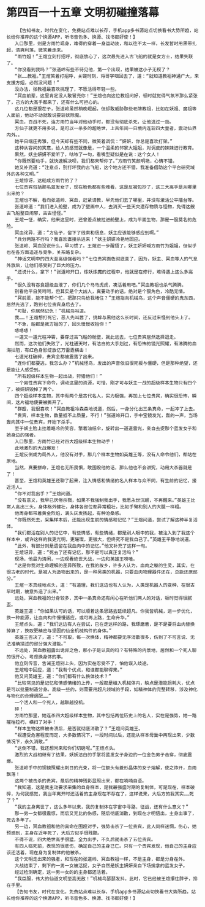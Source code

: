 # 第四百一十五章 文明初碰撞落幕
        【告知书友，时代在变化，免费站点难以长存，手机app多书源站点切换看书大势所趋，站长给你推荐的这个换源APP，听书音色多、换源、找书都好使！】
       入口那里，则是方雨竹现身，难得的穿着一身运动装，和以往不太一样，长发暂时用黑带扎起，清爽利落，微笑着走来。
       “雨竹姐！”王煊立刻打招呼，彻底放心了，这次最先进入古飞船的就是女方士，结果失联了。
       “你没看到我吗？”张道岭有些不待见他，第一个出现，结果被这小子无视了？
       “张……教祖。”王煊笑着打招呼，关键时刻，将哥字咽回去了，道：“就知道教祖神通广大，来支援方姐，必然没问题！”
       没办法，张教祖最喜欢挑理了，不愿活得年轻一些。
       “冥血前辈，这里肯定没人敢冒充你！”王煊也向这位教祖问好，顿时就觉得气氛不那么紧张了，己方的大高手都来了，还有什么可担心的。
       这几位都是狠茬子，张道岭虽然稍晚崛起，但却敢威胁那些老牌教祖，比如在妖祖、魔祖等人面前，他动不动就敢说要斩妖除魔。
       冥血，百战不死，连方雨竹当年对他动手时，都没有彻底杀死，让他逃过一劫。
       方仙子就更不用多说，是可以一杀多的超绝世，上古年间一日境内连斩四大皇者，震动仙界内外。。
       她平日端庄秀雅，但今天却有些不同，微笑着调侃：“妍妍，你总是喜欢打架。”
       这种从容间的笑意，给人的感觉就像是，一个温柔的邻家大姐姐，对调皮的妹妹进行教育。
       果然，妖主妍妍不爱听了，咕哝了一句，看嘴型疑似是在说：这个女人！
       “你既然要动手，就快速解决呗，我们都来帮你了。”方雨竹笑颜明艳，心情不错。
       她又补充道：“注意点，别打坏我的古飞船，这个地方还不错，我准备借助这个平台研究域外的各种文明。”
       王煊惊讶，这船成方雨竹的了？
       七位贵宾包括那名蓝发女子，现在脸色都有些难看，这是反被包抄了，这三大高手是从哪里出来的？
       王煊也不解，看向张道岭、冥血，赶紧请教，早先他们去了哪里，并没有激活公平擂台等。
       张道岭道：“我们进入舱壁，成为了壁画中人，去消灭一些天灾遗存物质与怪物，免得这艘古飞船整日闹邪，古古怪怪。”
       王煊一怔，确实，他来这里时，还曾差点被拉进舱壁上，成为平面生物，那是一股莫名的危险。
       冥血诧异，道：“方仙子，留下了线索和信息，妖主应该能够感应到啊。”
       “兵分两路不行吗？我喜欢直接杀进来！”妖主妍妍冷艳地回应。
       张道岭、冥血没说什么，早习惯了。王煊进一步醒悟了，妖主妍妍喊方雨竹为姐姐，但似乎也在各方面追逐与竞争，关系略复杂。
       “神话文明中的四大至高级强者吗？”七位贵宾面色彻底变了，因为，妖主、冥血等人的气息外放后，让他们感受到了巨大的压力。
       “还说什么，拿下！”张道岭开口，炼妖炼魔的过程中，他就是在修行，难得遇上这么多高手。
       “很久没有吞食超级血液了，你们几个马马虎虎，凑活着用吧。”冥血教祖也杀气腾腾。
       别看他平日笑呵呵，但其实是个大凶人，真要动手的话，绝对是个狠角色，冷酷无情。
       “冥前辈，能不能帮个忙，把那只鸟给我堵住？”王煊指向机械鸟，这个声音僵硬的鬼东西，居然先逃了，跑到七位贵宾身后去了。
       “可耻，你居然记仇！”机械鸟叫道。
       我……！王煊想打死它，恶人先叫嚣了，挑衅与黑他这么长时间，还反过来怪到他头上了。
       “不急，船都是我方姐的了，回头慢慢收拾你！”
       哧哧哧！
       一道又一道光柱冲霄，要穿过古飞船的舱壁，就此远去，七位贵宾居然选择退走。
       然而，这次他们失败了，光柱通天时，有洁白的大手划过，有恐怖的镜光照耀，有沸腾的血海拦阻，有红色身影绽放亿万雷霆横击！
       七道光柱破碎，贵宾全都被震落了出来。
       “连你们都要逃，我怎么办？”机械怪鸟，发出的声音依旧很死板与僵硬，但是那种绝望，还是能让人感受到。
       “所有超级样本生物一起出战，狩猎他们！”
       一个男性贵宾下命令，调动这里的资源，可惜，刚才可与妖主一战的超级样本生物只有四个了，被妍妍毁掉了两个。
       四个超级样本生物，其中有两个是古代名人，实力极强，再加上七位贵宾，确实很恐怖，瞬间，这片福地便要被撕开了。
       “群殴，我很喜欢！”冥血教祖冷森森地说道，然后，一身分化出三条真命，一起冲了上去。
       “贵宾，样本生物，数量抵不上质量，不行！”张道岭开口，手中宝镜发光，轰的一声，当场轰向其中一位贵宾，开始下杀手。
       至于妖主脸上挂着略冷的笑容，擎着油纸伞，旋转出一道道雷光，亲自去捉那个蓝发女子和她身边的强者。
       入口那里，方雨竹已经对四大超级样本生物动手！
       此地激烈的大战爆发！
       王煊反倒成为局外人，他没有对手，那几个样本生物如英雄王等，没有人命令他们，都站在原地。
       当然，真要拼命，王煊也无所畏惧，敢围殴他的话，那么他也不会讲究，动用大杀器就是了！
       甚至，王煊和英雄王还聊了起来，注入情感和情绪的名人样本与众不同，有生前的记忆，接近活人。
       “你不对我出手？”王煊问道。
       “没有意义，我早已厌倦杀戮，如果不我强制我出手，我愿永世沉眠，不再醒来。”英雄王比常人高出三头，身体格外健壮，身体各部位都异常粗壮，比如手臂和别人的大腿一样粗。
       他周身都带着黄金烈焰，满头灰发扬起，有种沧桑感。
       “你既然死去，采集样本后，还能出现生前的情感和记忆？”王煊问道，尝试了解这种半复活体。
       “我们都活在别人的记忆中，有些情感，有些情绪，都是别人眼中的我，被注入到了我这个样本中，或许这样的我更光明，更璀璨，更强大，但终究不是我自己了。”英雄王平静地说道。
       “此外，有部分则是遗留在我血肉中的记忆。”他又补充了这样一句。
       王煊讶异，道：“死去了还有记忆，那不是可以真正复活吗？”
       现场，他最为清闲，一边观看绝世大战，一边和英雄王唠嗑。
       “这是你我对生命理解的差异所致，在我的故乡，许多人认为，血肉之躯的生灵，其实，在很古老的时代，是被人为造物出来的，是一种另类的机器，只要血肉物理器件还在，总能还原部分。”
       王煊一本真经地点头，道：“有道理，我们这边也有人认为，人类是机器人的变种，在很古早时期，被意外造了出来。”
       远处，冥血教祖的分身较多，其中一条真命还有闲心在听他们两人的对话，顿时觉得很腻歪。
       英雄王道：“你如果认可的话，可以顺着这条思路去延续超凡，你我皆机械，进一步优化，换一种能源，让血肉构件慢慢适应，或可再上路，生命升华。”
       王煊点头，道：“我们这边有人在尝试，已在走这样的路，我琢磨着，是不是要将血肉替换掉算了，换取更精密与坚固的仙金机械构件的身体。”
       英雄王否决了，道：“不可取，每一次换体，精神都要无序消散很多，伤到了不可言说、无法准确描述的部分强大潜能。”
       不远处，冥血教祖露出诡异之色，那小子是认真的吗？有特殊的内景地，居然和一个死人聊的很开心，考虑换身体的事。
       他立刻传音，告诫王煊别上头，因为实在忍受不了，怕他误入歧途。
       王煊暗中回应，道：“我有个优点，和谁都能聊得来。”
       他又问英雄王，道：“你们都有什么换体技术？”
       “比较常见的是记忆和情感情绪的上传，一般都是植入机械体内，缺点是潜能损耗大，优点是可以批量制造分身。高级一些的，则需要用超凡领域的手段，如精神体的完整转移，涉及神化与物化的合理调配……”
       一个活人和一个死人，越聊越投机。
       砰！
       方雨竹那里，她连杀四大超级样本生物，其中包括两位历史上的名人，实在是强势，她一路摧枯拉朽，横扫了对手！
       “样本生物这样被击溃后，是否就彻底消散了？”王煊问英雄王。
       “视遭受危害程度而定，大多数情况下，一段时间以后，还能从样本母巢中再现出来，少数情况下，永久消散。”
       “这倒不错，我还想常来和你们切磋呢。”王煊点头。
       激烈的大战相继有了结果，妖妖洁白的手掌将蓝发女子身边的一位金色男子击穿，彻底震爆。
       张道岭手中的铜镜照耀出刺目的光束，将一位额头有菱形晶体的女子熔解，使之炸开，血雨飘落！
       这两个被击杀的贵宾，最后的精神残影显照出来，都在喃喃自语。
       “我知道，这是我主动要求采集的自身样本，是我最强盛时期的复制体，可是现在，样本破碎，为何我感觉，我当年离开时还活着的主身现在不存在了，这样说来，大后方的我其实……死了？”
       “我的主身离世了，这么多年以来，我的复制体在宇宙中寻路，征战，还有什么意义？”
       那一男一女都很震惊，而后又无比的伤感，随后彻底消散，到现在才明悟出，主身出事了，死去多年了。
       另一边，冥血教祖和他的真命在围殴对手，强势击杀了一位贵宾，此人同样迷惘，伤心，她预感到，主身在近年死了，大后方似乎很残酷。
       不得不说，四大绝世高手很猛，全力出手，不久后就击杀了五位贵宾。
       有四人临死前，表现的很悲伤，确定自己的主身已亡。只有一个贵宾发现，他自己的主身应该还活着，现在身为复制体的他被杀。
       这个文明走出来的强者，和现在的张道岭、冥血教祖一样，不是主身，都是分身在外。
       大战结束了，剩下的一男一女被活捉，女子自然是妖主妍妍亲自下场擒拿的蓝发女子。
       经过检测确定，这一男一女的的主身都还活着。
       “我臣服，伟大的仙道文明至高无敌！”机械鸟瑟瑟发抖，此时，它已经被王煊攥住脖子，拎在手里。
       【告知书友，时代在变化，免费站点难以长存，手机app多书源站点切换看书大势所趋，站长给你推荐的这个换源APP，听书音色多、换源、找书都好使！】